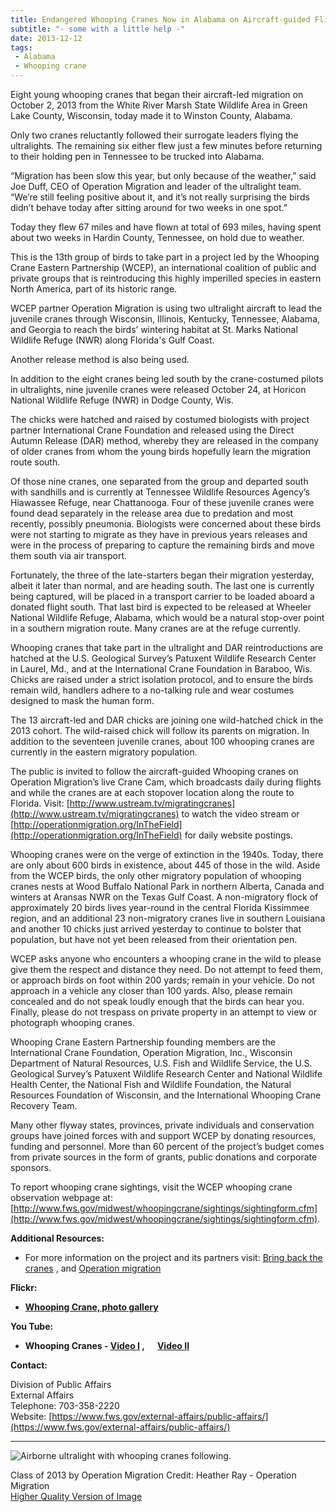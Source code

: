 ```yaml
---
title: Endangered Whooping Cranes Now in Alabama on Aircraft-guided Flight to Florida
subtitle: "- some with a little help -"
date: 2013-12-12
tags:
 - Alabama
 - Whooping crane
---
```


Eight young whooping cranes that began their aircraft-led migration on October 2, 2013 from the White River Marsh State Wildlife Area in Green Lake County, Wisconsin, today made it to Winston County, Alabama.

Only two cranes reluctantly followed their surrogate leaders flying the ultralights. The remaining six either flew just a few minutes before returning to their holding pen in Tennessee to be trucked into Alabama.

“Migration has been slow this year, but only because of the weather,” said Joe Duff, CEO of Operation Migration and leader of the ultralight team. “We’re still feeling positive about it, and it’s not really surprising the birds didn’t behave today after sitting around for two weeks in one spot.”

Today they flew 67 miles and have flown at total of 693 miles, having spent about two weeks in Hardin County, Tennessee, on hold due to weather.

This is the 13th group of birds to take part in a project led by the Whooping Crane Eastern Partnership (WCEP), an international coalition of public and private groups that is reintroducing this highly imperilled species in eastern North America, part of its historic range.

WCEP partner Operation Migration is using two ultralight aircraft to lead the juvenile cranes through Wisconsin, Illinois, Kentucky, Tennessee, Alabama, and Georgia to reach the birds’ wintering habitat at St. Marks National Wildlife Refuge (NWR) along Florida's Gulf Coast.

Another release method is also being used.

In addition to the eight cranes being led south by the crane-costumed pilots in ultralights, nine juvenile cranes were released October 24, at Horicon National Wildlife Refuge (NWR) in Dodge County, Wis.

The chicks were hatched and raised by costumed biologists with project partner International Crane Foundation and released using the Direct Autumn Release (DAR) method, whereby they are released in the company of older cranes from whom the young birds hopefully learn the migration route south.

Of those nine cranes, one separated from the group and departed south with sandhills and is currently at Tennessee Wildlife Resources Agency’s Hiawassee Refuge, near Chattanooga. Four of these juvenile cranes were found dead separately in the release area due to predation and most recently, possibly pneumonia. Biologists were concerned about these birds were not starting to migrate as they have in previous years releases and were in the process of preparing to capture the remaining birds and move them south via air transport.

Fortunately, the three of the late-starters began their migration yesterday, albeit it later than normal, and are heading south. The last one is currently being captured, will be placed in a transport carrier to be loaded aboard a donated flight south. That last bird is expected to be released at Wheeler National Wildlife Refuge, Alabama, which would be a natural stop-over point in a southern migration route. Many cranes are at the refuge currently.

Whooping cranes that take part in the ultralight and DAR reintroductions are hatched at the U.S. Geological Survey’s Patuxent Wildlife Research Center in Laurel, Md., and at the International Crane Foundation in Baraboo, Wis. Chicks are raised under a strict isolation protocol, and to ensure the birds remain wild, handlers adhere to a no-talking rule and wear costumes designed to mask the human form.

The 13 aircraft-led and DAR chicks are joining one wild-hatched chick in the 2013 cohort. The wild-raised chick will follow its parents on migration. In addition to the seventeen juvenile cranes, about 100 whooping cranes are currently in the eastern migratory population.

The public is invited to follow the aircraft-guided Whooping cranes on Operation Migration’s live Crane Cam, which broadcasts daily during flights and while the cranes are at each stopover location along the route to Florida. Visit: [http://www.ustream.tv/migratingcranes](http://www.ustream.tv/migratingcranes) to watch the video stream or [http://operationmigration.org/InTheField](http://operationmigration.org/InTheField) for daily website postings.

Whooping cranes were on the verge of extinction in the 1940s. Today, there are only about 600 birds in existence, about 445 of those in the wild. Aside from the WCEP birds, the only other migratory population of whooping cranes nests at Wood Buffalo National Park in northern Alberta, Canada and winters at Aransas NWR on the Texas Gulf Coast. A non-migratory flock of approximately 20 birds lives year-round in the central Florida Kissimmee region, and an additional 23 non-migratory cranes live in southern Louisiana and another 10 chicks just arrived yesterday to continue to bolster that population, but have not yet been released from their orientation pen.

WCEP asks anyone who encounters a whooping crane in the wild to please give them the respect and distance they need. Do not attempt to feed them, or approach birds on foot within 200 yards; remain in your vehicle. Do not approach in a vehicle any closer than 100 yards. Also, please remain concealed and do not speak loudly enough that the birds can hear you. Finally, please do not trespass on private property in an attempt to view or photograph whooping cranes.

Whooping Crane Eastern Partnership founding members are the International Crane Foundation, Operation Migration, Inc., Wisconsin Department of Natural Resources, U.S. Fish and Wildlife Service, the U.S. Geological Survey’s Patuxent Wildlife Research Center and National Wildlife Health Center, the National Fish and Wildlife Foundation, the Natural Resources Foundation of Wisconsin, and the International Whooping Crane Recovery Team.

Many other flyway states, provinces, private individuals and conservation groups have joined forces with and support WCEP by donating resources, funding and personnel. More than 60 percent of the project’s budget comes from private sources in the form of grants, public donations and corporate sponsors.

To report whooping crane sightings, visit the WCEP whooping crane observation webpage at: [http://www.fws.gov/midwest/whoopingcrane/sightings/sightingform.cfm](http://www.fws.gov/midwest/whoopingcrane/sightings/sightingform.cfm).

**Additional Resources:**

*   For more information on the project and its partners visit: [Bring back the cranes](http://www.bringbackthecranes.org/) , and [Operation migration](http://operationmigration.org/InTheField/)

**Flickr:**

*   **[Whooping Crane, photo gallery](http://www.flickr.com/photos/usfwssoutheast/10961767675/)**

**You Tube:**

*   **Whooping Cranes - [Video I](http://www.youtube.com/watch?v=ZOIzeTaX9U8) ,      [Video II](http://www.youtube.com/watch?v=5F9j8i6PDFA)**

**Contact:**

Division of Public Affairs  
External Affairs  
Telephone: 703-358-2220  
Website: [https://www.fws.gov/external-affairs/public-affairs/](https://www.fws.gov/external-affairs/public-affairs/)

* * *

![Airborne ultralight with whooping cranes following.](images/newsUploads/newsThumbs/newsImageThumb8AD0736D-E6FC-FA8D-D2EAC333EF426C3F.jpg)

Class of 2013 by Operation Migration Credit: Heather Ray - Operation Migration  
[Higher Quality Version of Image](http://www.fws.gov/southeast/images/operationMigrationClass2013.jpg)
